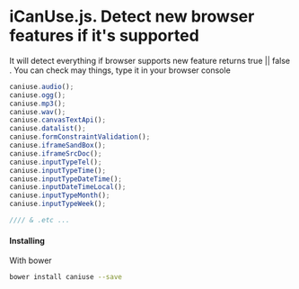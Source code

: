 # iCanUse.js. Detect new browser features if it's supported 

It will detect everything if browser supports new feature returns true || false .
You can check may things, type it in your browser console 
```javascript
caniuse.audio();
caniuse.ogg();
caniuse.mp3();
caniuse.wav();
caniuse.canvasTextApi();
caniuse.datalist();
caniuse.formConstraintValidation();
caniuse.iframeSandBox();
caniuse.iframeSrcDoc();
caniuse.inputTypeTel();
caniuse.inputTypeTime();
caniuse.inputTypeDateTime();
caniuse.inputDateTimeLocal();
caniuse.inputTypeMonth();
caniuse.inputTypeWeek();

//// & .etc ... 
``` 

#### Installing 
With bower
```bash
bower install caniuse --save
```




